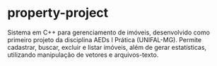 # property-project
Sistema em C++ para gerenciamento de imóveis, desenvolvido como primeiro projeto da disciplina AEDs I Prática (UNIFAL-MG). Permite cadastrar, buscar, excluir e listar imóveis, além de gerar estatísticas, utilizando manipulação de vetores e arquivos-texto.

